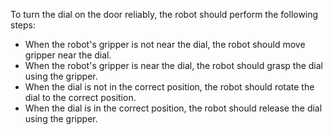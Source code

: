To turn the dial on the door reliably, the robot should perform the following steps:
- When the robot's gripper is not near the dial, the robot should move gripper near the dial.
- When the robot's gripper is near the dial, the robot should grasp the dial using the gripper.
- When the dial is not in the correct position, the robot should rotate the dial to the correct position.
- When the dial is in the correct position, the robot should release the dial using the gripper.